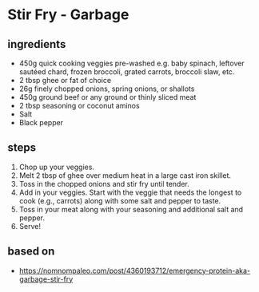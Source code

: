 # Stir Fry - Garbage

## ingredients

- 450g quick cooking veggies pre-washed e.g. baby spinach, leftover sautéed chard, frozen broccoli, grated carrots, broccoli slaw, etc.
- 2 tbsp ghee or fat of choice
- 26g finely chopped onions, spring onions, or shallots
- 450g ground beef or any ground or thinly sliced meat
- 2 tbsp seasoning or coconut aminos
- Salt
- Black pepper

## steps

1. Chop up your veggies.
2. Melt 2 tbsp of ghee over medium heat in a large cast iron skillet.
3. Toss in the chopped onions and stir fry until tender.
4. Add in your veggies. Start with the veggie that needs the longest to cook (e.g., carrots) along with some salt and pepper to taste.
5. Toss in your meat along with your seasoning and additional salt and pepper.
6. Serve!

## based on

- https://nomnompaleo.com/post/4360193712/emergency-protein-aka-garbage-stir-fry
